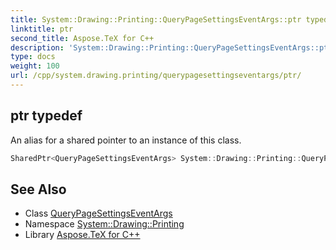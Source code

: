 ```yaml
---
title: System::Drawing::Printing::QueryPageSettingsEventArgs::ptr typedef
linktitle: ptr
second_title: Aspose.TeX for C++
description: 'System::Drawing::Printing::QueryPageSettingsEventArgs::ptr typedef. An alias for a shared pointer to an instance of this class in C++.'
type: docs
weight: 100
url: /cpp/system.drawing.printing/querypagesettingseventargs/ptr/
---
```

## ptr typedef


An alias for a shared pointer to an instance of this class.

```cpp
SharedPtr<QueryPageSettingsEventArgs> System::Drawing::Printing::QueryPageSettingsEventArgs::ptr
```

## See Also

* Class [QueryPageSettingsEventArgs](../)
* Namespace [System::Drawing::Printing](../../)
* Library [Aspose.TeX for C++](../../../)
